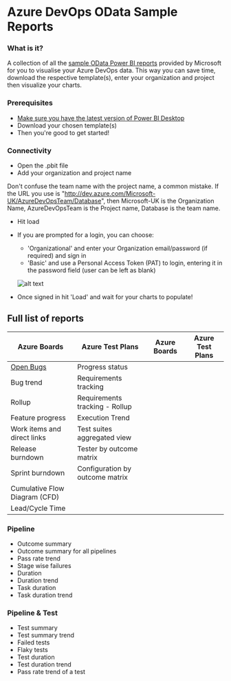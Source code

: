 # Azure DevOps OData Sample Reports
### What is it?
A collection of all the [sample OData Power BI reports](https://docs.microsoft.com/en-us/azure/devops/report/powerbi/sample-odata-overview?view=azure-devops) provided by Microsoft for you to visualise your Azure DevOps data. This way you can save time, download the respective template(s), enter your organization and project then visualize your charts. 

### Prerequisites
* [Make sure you have the latest version of Power BI Desktop](https://aka.ms/pbiSingleInstaller)
* Download your chosen template(s)
* Then you're good to get started!

### Connectivity
* Open the .pbit file
* Add your organization and project name

Don't confuse the team name with the project name, a common mistake. If the URL you use is "http://dev.azure.com/Microsoft-UK/AzureDevOpsTeam/Database", then Microsoft-UK is the Organization Name, AzureDevOpsTeam is the Project name, Database is the team name.

* Hit load 
* If you are prompted for a login, you can choose:
  - 'Organizational' and enter your Organization email/password (if required) and sign in
  - 'Basic' and use a Personal Access Token (PAT) to login, entering it in the password field (user can be left as blank)

  ![alt text](https://docs.microsoft.com/en-us/azure/devops/report/powerbi/media/authentication-7.png?view=azure-devops)

* Once signed in hit 'Load' and wait for your charts to populate!

## Full list of reports

| Azure Boards  | Azure Test Plans | Azure Boards  | Azure Test Plans |
| ------------- | ------------- | ------------- | ------------- |
| [Open Bugs]() | Progress status |
| Bug trend  | Requirements tracking  |
| Rollup  | Requirements tracking - Rollup  |
| Feature progress  | Execution Trend  |
| Work items and direct links  | Test suites aggregated view  |
| Release burndown  | Tester by outcome matrix  |
| Sprint burndown  | Configuration by outcome matrix  |
| Cumulative Flow Diagram (CFD)  |   |
| Lead/Cycle Time  |   |

### Pipeline
* Outcome summary
* Outcome summary for all pipelines
* Pass rate trend
* Stage wise failures
* Duration
* Duration trend
* Task duration
* Task duration trend

### Pipeline & Test
* Test summary
* Test summary trend
* Failed tests
* Flaky tests
* Test duration
* Test duration trend
* Pass rate trend of a test
